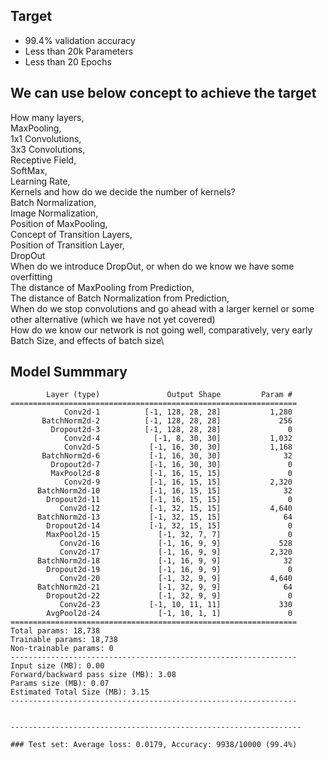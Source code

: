 ## Target
 - 99.4% validation accuracy
 - Less than 20k Parameters
 - Less than 20 Epochs

## We can use below concept to achieve the target
How many layers,\
MaxPooling,\
1x1 Convolutions,\
3x3 Convolutions,\
Receptive Field,\
SoftMax,\
Learning Rate,\
Kernels and how do we decide the number of kernels?\
Batch Normalization,\
Image Normalization,\
Position of MaxPooling,\
Concept of Transition Layers,\
Position of Transition Layer,\
DropOut\
When do we introduce DropOut, or when do we know we have some overfitting\
The distance of MaxPooling from Prediction,\
The distance of Batch Normalization from Prediction,\
When do we stop convolutions and go ahead with a larger kernel or some other alternative (which we have not yet covered)\
How do we know our network is not going well, comparatively, very early\
Batch Size, and effects of batch size\

## Model Summmary

``` ----------------------------------------------------------------
        Layer (type)               Output Shape         Param #
================================================================
            Conv2d-1          [-1, 128, 28, 28]           1,280
       BatchNorm2d-2          [-1, 128, 28, 28]             256
         Dropout2d-3          [-1, 128, 28, 28]               0
            Conv2d-4            [-1, 8, 30, 30]           1,032
            Conv2d-5           [-1, 16, 30, 30]           1,168
       BatchNorm2d-6           [-1, 16, 30, 30]              32
         Dropout2d-7           [-1, 16, 30, 30]               0
         MaxPool2d-8           [-1, 16, 15, 15]               0
            Conv2d-9           [-1, 16, 15, 15]           2,320
      BatchNorm2d-10           [-1, 16, 15, 15]              32
        Dropout2d-11           [-1, 16, 15, 15]               0
           Conv2d-12           [-1, 32, 15, 15]           4,640
      BatchNorm2d-13           [-1, 32, 15, 15]              64
        Dropout2d-14           [-1, 32, 15, 15]               0
        MaxPool2d-15             [-1, 32, 7, 7]               0
           Conv2d-16             [-1, 16, 9, 9]             528
           Conv2d-17             [-1, 16, 9, 9]           2,320
      BatchNorm2d-18             [-1, 16, 9, 9]              32
        Dropout2d-19             [-1, 16, 9, 9]               0
           Conv2d-20             [-1, 32, 9, 9]           4,640
      BatchNorm2d-21             [-1, 32, 9, 9]              64
        Dropout2d-22             [-1, 32, 9, 9]               0
           Conv2d-23           [-1, 10, 11, 11]             330
        AvgPool2d-24             [-1, 10, 1, 1]               0
================================================================
Total params: 18,738
Trainable params: 18,738
Non-trainable params: 0
----------------------------------------------------------------
Input size (MB): 0.00
Forward/backward pass size (MB): 3.08
Params size (MB): 0.07
Estimated Total Size (MB): 3.15
----------------------------------------------------------------


-----------------------------------------------------------------

### Test set: Average loss: 0.0179, Accuracy: 9938/10000 (99.4%) 
